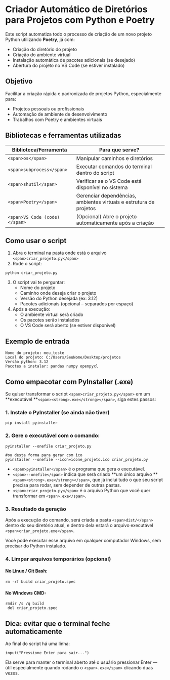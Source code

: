 # Criador Automático de Diretórios para Projetos com Python e Poetry

Este script automatiza todo o processo de criação de um novo projeto Python utilizando **Poetry**, já com:

* Criação do diretório do projeto
* Criação do ambiente virtual
* Instalação automática de pacotes adicionais (se desejado)
* Abertura do projeto no VS Code (se estiver instalado)



## Objetivo

Facilitar a criação rápida e padronizada de projetos Python, especialmente para:

* Projetos pessoais ou profissionais
* Automação de ambiente de desenvolvimento
* Trabalhos com Poetry e ambientes virtuais



## Bibliotecas e ferramentas utilizadas

| Biblioteca/Ferramenta           | Para que serve?                                                     |
| ------------------------------- | ------------------------------------------------------------------- |
| `<span>os</span>`             | Manipular caminhos e diretórios                                    |
| `<span>subprocess</span>`     | Executar comandos do terminal dentro do script                      |
| `<span>shutil</span>`         | Verificar se o VS Code está disponível no sistema                 |
| `<span>Poetry</span>`         | Gerenciar dependências, ambientes virtuais e estrutura de projetos |
| `<span>VS Code (code)</span>` | (Opcional) Abre o projeto automaticamente após a criação         |



## Como usar o script

1. Abra o terminal na pasta onde está o arquivo `<span>criar_projeto.py</span>`
2. Rode o script:

```
python criar_projeto.py
```

3. O script vai te perguntar:
   * Nome do projeto
   * Caminho onde deseja criar o projeto
   * Versão do Python desejada (ex: 3.12)
   * Pacotes adicionais (opcional – separados por espaço)
4. Após a execução:
   * O ambiente virtual será criado
   * Os pacotes serão instalados
   * O VS Code será aberto (se estiver disponível)


## Exemplo de entrada

```
Nome do projeto: meu_teste
Local do projeto: C:/Users/SeuNome/Desktop/projetos
Versão python: 3.12
Pacotes a instalar: pandas numpy openpyxl
```



## Como empacotar com PyInstaller (.exe)

Se quiser transformar o script `<span>criar_projeto.py</span>` em um **executável **`<span><strong>.exe</strong></span>`, siga estes passos:

### 1. Instale o PyInstaller (se ainda não tiver)

```
pip install pyinstaller
```

### 2. Gere o executável com o comando:

```
pyinstaller --onefile criar_projeto.py

#ou desta forma para gerar com ico
pyinstaller --onefile --icon=icone_projeto.ico criar_projeto.py

```

* `<span>pyinstaller</span>` é o programa que gera o executável.
* `<span>--onefile</span>` indica que será criado **um único arquivo **`<span><strong>.exe</strong></span>`, que já inclui tudo o que seu script precisa para rodar, sem depender de outras pastas.
* `<span>criar_projeto.py</span>` é o arquivo Python que você quer transformar em `<span>.exe</span>`.

### 3. Resultado da geração

Após a execução do comando, será criada a pasta `<span>dist/</span>` dentro do seu diretório atual, e dentro dela estará o arquivo executável `<span>criar_projeto.exe</span>`.

Você pode executar esse arquivo em qualquer computador Windows, sem precisar do Python instalado.

### 4. Limpar arquivos temporários (opcional)

#### No Linux / Git Bash:

```
rm -rf build criar_projeto.spec
```

#### No Windows CMD:

```
rmdir /s /q build
 del criar_projeto.spec
```



## Dica: evitar que o terminal feche automaticamente

Ao final do script há uma linha:

```
input("Pressione Enter para sair...")
```

Ela serve para manter o terminal aberto até o usuário pressionar Enter — útil especialmente quando rodando o `<span>.exe</span>` clicando duas vezes.
